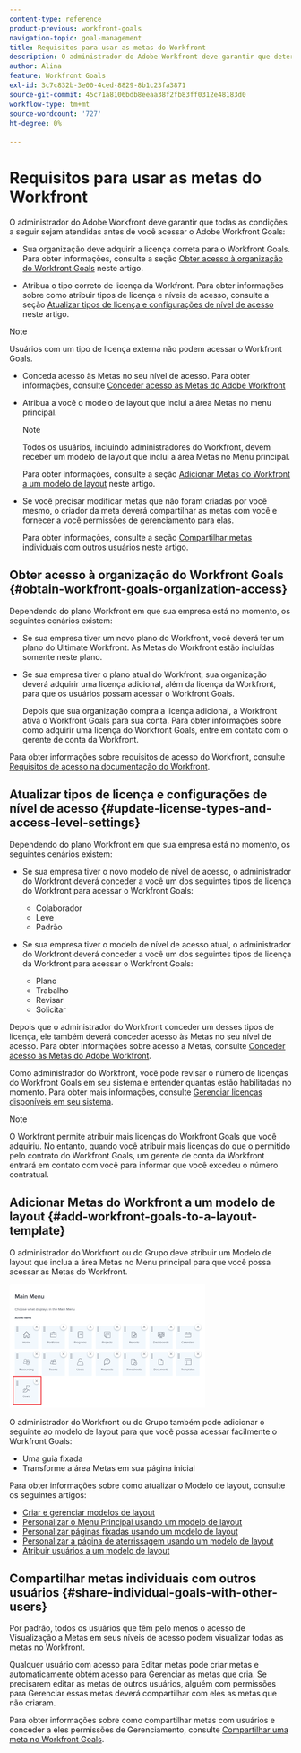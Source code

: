 ```yaml
---
content-type: reference
product-previous: workfront-goals
navigation-topic: goal-management
title: Requisitos para usar as metas do Workfront
description: O administrador do Adobe Workfront deve garantir que determinadas condições sejam atendidas antes que você possa acessar o Adobe Workfront Goals.
author: Alina
feature: Workfront Goals
exl-id: 3c7c832b-3e00-4ced-8829-8b1c23fa3871
source-git-commit: 45c71a8106bdb8eeaa38f2fb83ff0312e48183d0
workflow-type: tm+mt
source-wordcount: '727'
ht-degree: 0%

---
```


# Requisitos para usar as metas do Workfront

O administrador do Adobe Workfront deve garantir que todas as condições a seguir sejam atendidas antes de você acessar o Adobe Workfront Goals:

<!--drafted for P&P - replace the first bullet with this one when licensing changes: 
* Your company must purchase the correct Adobe Worfront plan or Adobe Workfront Goal license. For information, see the section [Obtain Workfront Goals organization access](#obtain-workfront-goals-organization-access)in this article.-->

* Sua organização deve adquirir a licença correta para o Workfront Goals. Para obter informações, consulte a seção [Obter acesso à organização do Workfront Goals](#obtain-workfront-goals-organization-access) neste artigo.

* Atribua o tipo correto de licença da Workfront. Para obter informações sobre como atribuir tipos de licença e níveis de acesso, consulte a seção [Atualizar tipos de licença e configurações de nível de acesso](#update-license-types-and-access-level-settings) neste artigo.

>[!NOTE]
>
>Usuários com um tipo de licença externa não podem acessar o Workfront Goals.

* Conceda acesso às Metas no seu nível de acesso. Para obter informações, consulte [Conceder acesso às Metas do Adobe Workfront](../../administration-and-setup/add-users/configure-and-grant-access/grant-access-goals.md)

* Atribua a você o modelo de layout que inclui a área Metas no menu principal.

  >[!NOTE]
  >
  >Todos os usuários, incluindo administradores do Workfront, devem receber um modelo de layout que inclui a área Metas no Menu principal.

  Para obter informações, consulte a seção [Adicionar Metas do Workfront a um modelo de layout](#add-workfront-goals-to-a-layout-template) neste artigo.

* Se você precisar modificar metas que não foram criadas por você mesmo, o criador da meta deverá compartilhar as metas com você e fornecer a você permissões de gerenciamento para elas.

  Para obter informações, consulte a seção [Compartilhar metas individuais com outros usuários](#share-individual-goals-with-other-users) neste artigo.

## Obter acesso à organização do Workfront Goals {#obtain-workfront-goals-organization-access}


Dependendo do plano Workfront em que sua empresa está no momento, os seguintes cenários existem:

* Se sua empresa tiver um novo plano do Workfront, você deverá ter um plano do Ultimate Workfront. As Metas do Workfront estão incluídas somente neste plano.

* Se sua empresa tiver o plano atual do Workfront, sua organização deverá adquirir uma licença adicional, além da licença da Workfront, para que os usuários possam acessar o Workfront Goals.

  Depois que sua organização compra a licença adicional, a Workfront ativa o Workfront Goals para sua conta. Para obter informações sobre como adquirir uma licença do Workfront Goals, entre em contato com o gerente de conta da Workfront.

Para obter informações sobre requisitos de acesso do Workfront, consulte [Requisitos de acesso na documentação do Workfront](/help/quicksilver/administration-and-setup/add-users/access-levels-and-object-permissions/access-level-requirements-in-documentation.md).

## Atualizar tipos de licença e configurações de nível de acesso  {#update-license-types-and-access-level-settings}

Dependendo do plano Workfront em que sua empresa está no momento, os seguintes cenários existem:

* Se sua empresa tiver o novo modelo de nível de acesso, o administrador do Workfront deverá conceder a você um dos seguintes tipos de licença do Workfront para acessar o Workfront Goals:

   * Colaborador
   * Leve
   * Padrão

* Se sua empresa tiver o modelo de nível de acesso atual, o administrador do Workfront deverá conceder a você um dos seguintes tipos de licença da Workfront para acessar o Workfront Goals:

   * Plano
   * Trabalho
   * Revisar
   * Solicitar

Depois que o administrador do Workfront conceder um desses tipos de licença, ele também deverá conceder acesso às Metas no seu nível de acesso. Para obter informações sobre acesso a Metas, consulte [Conceder acesso às Metas do Adobe Workfront](../../administration-and-setup/add-users/configure-and-grant-access/grant-access-goals.md).

Como administrador do Workfront, você pode revisar o número de licenças do Workfront Goals em seu sistema e entender quantas estão habilitadas no momento. Para obter mais informações, consulte [Gerenciar licenças disponíveis em seu sistema](../../administration-and-setup/get-started-wf-administration/manage-available-licenses-in-your-system.md).

>[!NOTE]
>
>O Workfront permite atribuir mais licenças do Workfront Goals que você adquiriu. No entanto, quando você atribuir mais licenças do que o permitido pelo contrato do Workfront Goals, um gerente de conta da Workfront entrará em contato com você para informar que você excedeu o número contratual.

## Adicionar Metas do Workfront a um modelo de layout {#add-workfront-goals-to-a-layout-template}

O administrador do Workfront ou do Grupo deve atribuir um Modelo de layout que inclua a área Metas no Menu principal para que você possa acessar as Metas do Workfront.

![Modelo de layout](assets/layout-template-align-highlighted-350x220.png)

O administrador do Workfront ou do Grupo também pode adicionar o seguinte ao modelo de layout para que você possa acessar facilmente o Workfront Goals:

* Uma guia fixada
* Transforme a área Metas em sua página inicial

Para obter informações sobre como atualizar o Modelo de layout, consulte os seguintes artigos:

* [Criar e gerenciar modelos de layout](../../administration-and-setup/customize-workfront/use-layout-templates/create-and-manage-layout-templates.md)
* [Personalizar o Menu Principal usando um modelo de layout](../../administration-and-setup/customize-workfront/use-layout-templates/customize-main-menu.md)
* [Personalizar páginas fixadas usando um modelo de layout](../../administration-and-setup/customize-workfront/use-layout-templates/customize-pinned-pages.md)
* [Personalizar a página de aterrissagem usando um modelo de layout](../../administration-and-setup/customize-workfront/use-layout-templates/customize-landing-page.md)
* [Atribuir usuários a um modelo de layout](../../administration-and-setup/customize-workfront/use-layout-templates/assign-users-to-layout-template.md)

## Compartilhar metas individuais com outros usuários {#share-individual-goals-with-other-users}

Por padrão, todos os usuários que têm pelo menos o acesso de Visualização a Metas em seus níveis de acesso podem visualizar todas as metas no Workfront.

Qualquer usuário com acesso para Editar metas pode criar metas e automaticamente obtém acesso para Gerenciar as metas que cria. Se precisarem editar as metas de outros usuários, alguém com permissões para Gerenciar essas metas deverá compartilhar com eles as metas que não criaram.

Para obter informações sobre como compartilhar metas com usuários e conceder a eles permissões de Gerenciamento, consulte [Compartilhar uma meta no Workfront Goals](../../workfront-goals/workfront-goals-settings/share-a-goal.md).
